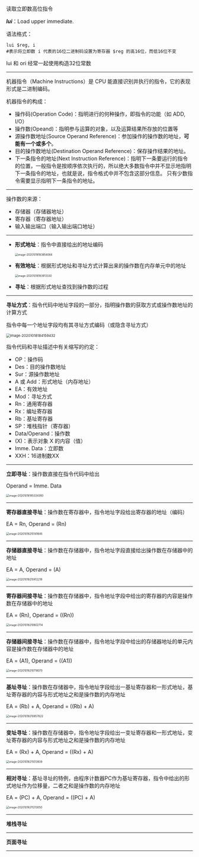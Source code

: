 读取立即数高位指令

***lui***：Load upper immediate.

语法格式：

~~~shell
lui $reg, i
#表示将立即数 i 代表的16位二进制码设置为寄存器 $reg 的高16位，而低16位不变
~~~

lui 和 ori 经常一起使用构造32位常数

---

机器指令（Machine Instructions）是 CPU 能直接识别并执行的指令，它的表现形式是二进制编码。

机器指令的构成：

+ 操作码(Operation Code)：指明进行的何种操作，即指令的功能（如 ADD, I/O）
+ 操作数(Opeand)：指明参与运算的对象，以及运算结果所存放的位置等
+ 源操作数地址(Source Operand Reference)：参加操作的操作数的地址，**可能有一个或多个**。
+ 目的操作数地址(Destination Operand Reference)：保存操作结果的地址。
+ 下一条指令的地址(Next Instruction Reference)：指明下一条要运行的指令的位置，一般指令是按顺序依次执行的，所以绝大多数指令中并不显示地指明下一条指令的地址，也就是说，指令格式中并不包含这部分信息。 只有少数指令需要显示指明下一条指令的地址。

---

操作数的来源：

+ 存储器（存储器地址）
+ 寄存器（寄存器地址）
+ 输入输出端口（输入输出端口地址）

---

+ **形式地址**：指令中直接给出的地址编码

  <img src="E:\image\image-20201018183854064.png" alt="image-20201018183854064" style="zoom:50%;" />

+ **有效地址**：根据形式地址和寻址方式计算出来的操作数在内存单元中的地址

  <img src="E:\image\image-20201018183913330.png" alt="image-20201018183913330" style="zoom: 50%;" />

+ **寻址**：根据形式地址查找到操作数的过程

---

**寻址方式**：指令代码中地址字段的一部分，指明操作数的获取方式或操作数地址的计算方式

指令中每一个地址字段均有其寻址方式编码（或隐含寻址方式）

<img src="E:\image\image-20201018184159432.png" alt="image-20201018184159432" style="zoom:67%;" />

指令代码和寻址描述中有关缩写的约定：

+ OP：操作码
+ Des：目的操作数地址
+ Sur：源操作数地址
+ A 或 Add：形式地址（内存地址）
+ EA：有效地址
+ Mod：寻址方式
+ Rn：通用寄存器
+ Rx：编址寄存器
+ Rb：基址寄存器
+ SP：堆栈指针（寄存器）
+ Data/Operand：操作数
+ (X)：表示对象 X 的内容（值）
+ Imme. Data：立即数
+ XXH：16进制数XX

---

**立即寻址**：操作数直接在指令代码中给出

Operand = Imme. Data

<img src="E:\image\image-20201018185334393.png" alt="image-20201018185334393" style="zoom:50%;" />

---

**寄存器直接寻址**：操作数在寄存器中，指令地址字段给出寄存器的地址（编码）

EA = Rn, Operand = (Rn)

<img src="E:\image\image-20201018210141645.png" alt="image-20201018210141645" style="zoom:50%;" />

---

**存储器直接寻址**：操作数在存储器中，指令地址字段直接给出操作数在存储器中的地址

EA = A, Operand = (A)

<img src="E:\image\image-20201018210412218.png" alt="image-20201018210412218" style="zoom:50%;" />

---

**寄存器间接寻址**：操作数在存储器中，指令地址字段中给出的寄存器的内容是操作数在存储器中的地址

EA = (Rn), Operand = ((Rn))

<img src="E:\image\image-20201018210602714.png" alt="image-20201018210602714" style="zoom:50%;" />

---

**存储器间接寻址**：操作数在存储器中，指令地址字段中给出的存储器地址的单元内容是操作数在存储器中的地址

EA = (A1), Operand = ((A1))

<img src="E:\image\image-20201018210718073.png" alt="image-20201018210718073" style="zoom:50%;" />

---

**基址寻址**：操作数在存储器中，指令地址字段给出一基址寄存器和一形式地址，基址寄存器的内容与形式地址之和是操作数的内存地址

EA = (Rb) + A, Operand = ((Rb) + A)

<img src="E:\image\image-20201018210857822.png" alt="image-20201018210857822" style="zoom:50%;" />

---

**变址寻址**：操作数在存储器中，指令地址字段给出一变址寄存器和一形式地址，变址寄存器的内容与形式地址之和是操作数的内存地址

EA = (Rx) + A, Operand = ((Rx) + A)

<img src="E:\image\image-20201018211013939.png" alt="image-20201018211013939" style="zoom:50%;" />

---

**相对寻址**：基址寻址的特例，由程序计数器PC作为基址寄存器，指令中给出的形式地址作为位移量，二者之和是操作数的内存地址

EA = (PC) + A, Operand = ((PC) + A)

<img src="E:\image\image-20201018211213050.png" alt="image-20201018211213050" style="zoom:50%;" />

---

**堆栈寻址**

---

**页面寻址**

---







